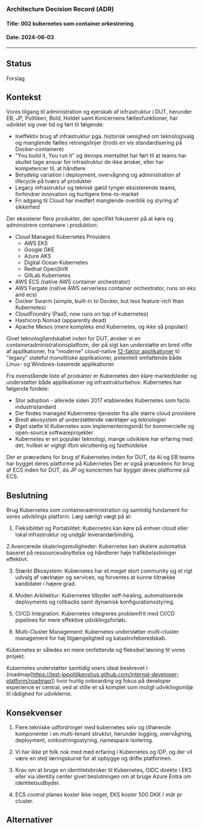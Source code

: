 ### Architecture Decision Record (ADR)

#### Title: 002 kubernetes som container orkestrering

#### Date: 2024-06-03

---

## Status

Forslag

## Kontekst

Vores tilgang til administration og ejerskab af infrastruktur i DUT, herunder EB, JP, Politiken, Bold, Holdet samt Koncernens fællesfunktioner, har udviklet sig over tid og ført til følgende:

- Ineffektiv brug af infrastruktur pga. historisk uenighed om teknologivalg og manglende fælles retningslinjer (trods en vis standardisering på Docker-containere)
- "You build it, You run it" og devops mentalitet har ført til at teams har skullet tage ansvar for infrastruktur de ikke ønsker, eller har kompetencer til, at håndtere
- Betydelig variation i deployment, overvågning og administration af lifecycle på tværs af produkter
- Legacy infrastruktur og teknisk gæld tynger eksisterende teams, forhindrer innovation og hurtigere time-to-market
- Fri adgang til Cloud har medført manglende overblik og styring af sikkerhed

Der eksisterer flere produkter, der specifikt fokuserer på at køre og administrere containere i produktion:

- Cloud Managed Kubernetes Providers
  - AWS EKS
  - Google GKE
  - Azure AKS
  - Digital Ocean Kubernetes
  - Redhat OpenShift
  - GitLab Kubernetes
- AWS ECS (native AWS container orchestrator)
- AWS Fargate (native AWS serverless container orchestrator, runs on eks and ecs)
- Docker Swarm (simple, built-in to Docker, but less feature-rich than Kubernetes)
- CloudFoundry (PaaS, now runs on top of kubernetes)
- Hashicorp Nomad (apparently dead)
- Apache Mesos (mere kompleks end Kubernetes, og ikke så populær)

Givet teknologilandskabet inden for DUT, ønsker vi en containeradministrationsplatform, der på sigt kan understøtte en bred vifte af applikationer, fra "moderne" cloud-native [12-faktor applikationer](https://12factor.net) til "legacy" stateful monolitiske applikationer, potentielt omfattende både Linux- og Windows-baserede applikationer.

Fra ovenstående liste af produkter er Kubernetes den klare markedsleder og understøtter både applikationer og infrastrukturbehov. Kubernetes har følgende fordele:

- Stor adoption - allerede siden 2017 etableredes Kubernetes som facto industristandard
- Der findes managed Kubernetes-tjenester fra alle større cloud providere
- Bredt økosystem af understøttende værktøjer og teknologier
- Øget støtte til Kubernetes som implementeringsmål for kommercielle og open-source softwareprojekter
- Kubernetes er en populær teknologi, mange udviklere har erfaring med det, hvilket er vigtigt ifbm ekruttering og fastholdelse

Der er præcedens for brug af Kubernetes inden for DUT, da AI og EB teams har bygget deres platforme på Kubernetes
Der er også præcedens for brug af ECS inden for DUT, da JP og koncernen har bygget deres platforme på ECS.

## Beslutning

Brug Kubernetes som containeradministration og samtidig fundament for vores udviklings platform. Læg særligt vægt på at:

1. Fleksibilitet og Portabilitet: Kubernetes kan køre på enhver cloud eller lokal infrastruktur og undgår leverandørbinding.

2.Avancerede skaleringsmuligheder: Kubernetes kan skalere automatisk baseret på ressourceudnyttelse og håndterer høje trafikbelastninger effektivt.

3. Stærkt Økosystem: Kubernetes har et meget stort community og et rigt udvalg af værktøjer og services, og forventes at kunne tiltrække kandidater i højere grad.

4. Moden Arkitektur: Kubernetes tilbyder self-healing, automatiserede deployments og rollbacks samt dynamisk konfigurationsstyring.

5. CI/CD Integration: Kubernetes integreres problemfrit med CI/CD pipelines for mere effektive udviklingsforløb.

6. Multi-Cluster Management: Kubernetes understøtter multi-cluster management for høj tilgængelighed og katastrofeberedskab.

Kubernetes er således en mere omfattende og fleksibel løsning til vores projekt.

Kubernetes understøtter samtidig voers ideal beskrevet i (roadmap[https://test-jppolitikenshus.github.com/internal-developer-platform/roadmap]) hvor hurtig onboarding og fokus på developer experience er central, ved at stille et så komplet som muligt udviklingsmiljø til rådighed for udviklerne.

## Konsekvenser

1. Flere tekniske udfordringer med kubernetes selv og tilhørende komponenter i en multi-tenant struktur, herunder logging, overvågning, deployment, omkostningsstyring, namespace isolering.

2. Vi har ikke pt folk nok med med erfaring i Kubernetes og IDP, og der vil være en stejl læringskurve for at opbygge og drifte platformen.

3. Krav om at bruge en identitetsbroker til Kubernetes, OIDC direkte i EKS eller via identity center givet beslutningen om at bruge Azure Entra om identitetsudbyder.

4. ECS control planes koster ikke noget, EKS koster 500 DKK / mdr pr cluster.

## Alternativer
